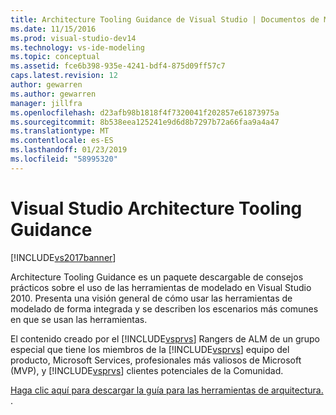```yaml
---
title: Architecture Tooling Guidance de Visual Studio | Documentos de Microsoft
ms.date: 11/15/2016
ms.prod: visual-studio-dev14
ms.technology: vs-ide-modeling
ms.topic: conceptual
ms.assetid: fce6b398-935e-4241-bdf4-875d09ff57c7
caps.latest.revision: 12
author: gewarren
ms.author: gewarren
manager: jillfra
ms.openlocfilehash: d23afb98b1818f4f7320041f202857e61873975a
ms.sourcegitcommit: 8b538eea125241e9d6d8b7297b72a66faa9a4a47
ms.translationtype: MT
ms.contentlocale: es-ES
ms.lasthandoff: 01/23/2019
ms.locfileid: "58995320"
---
```

# <a name="visual-studio-architecture-tooling-guidance"></a>Visual Studio Architecture Tooling Guidance
[!INCLUDE[vs2017banner](../includes/vs2017banner.md)]

Architecture Tooling Guidance es un paquete descargable de consejos prácticos sobre el uso de las herramientas de modelado en Visual Studio 2010. Presenta una visión general de cómo usar las herramientas de modelado de forma integrada y se describen los escenarios más comunes en que se usan las herramientas.  
  
 El contenido creado por el [!INCLUDE[vsprvs](../includes/vsprvs-md.md)] Rangers de ALM de un grupo especial que tiene los miembros de la [!INCLUDE[vsprvs](../includes/vsprvs-md.md)] equipo del producto, Microsoft Services, profesionales más valiosos de Microsoft (MVP), y [!INCLUDE[vsprvs](../includes/vsprvs-md.md)] clientes potenciales de la Comunidad.  
  
 [Haga clic aquí para descargar la guía para las herramientas de arquitectura. ](http://go.microsoft.com/fwlink/?LinkID=191984).
